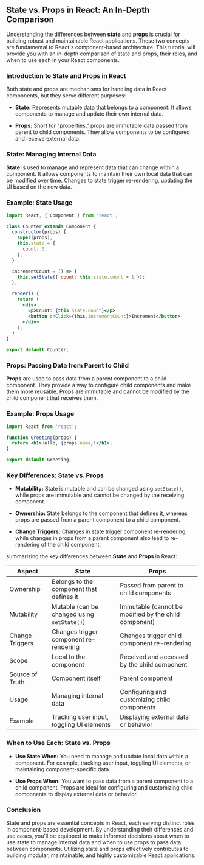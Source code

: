 ## State vs. Props in React: An In-Depth Comparison

Understanding the differences between **state** and **props** is crucial for building robust and maintainable React applications. These two concepts are fundamental to React's component-based architecture. This tutorial will provide you with an in-depth comparison of state and props, their roles, and when to use each in your React components.

### Introduction to State and Props in React

Both state and props are mechanisms for handling data in React components, but they serve different purposes:

- **State:** Represents mutable data that belongs to a component. It allows components to manage and update their own internal data.

- **Props:** Short for "properties," props are immutable data passed from parent to child components. They allow components to be configured and receive external data.

### State: Managing Internal Data

**State** is used to manage and represent data that can change within a component. It allows components to maintain their own local data that can be modified over time. Changes to state trigger re-rendering, updating the UI based on the new data.

### Example: State Usage

```jsx
import React, { Component } from 'react';

class Counter extends Component {
  constructor(props) {
    super(props);
    this.state = {
      count: 0,
    };
  }

  incrementCount = () => {
    this.setState({ count: this.state.count + 1 });
  };

  render() {
    return (
      <div>
        <p>Count: {this.state.count}</p>
        <button onClick={this.incrementCount}>Increment</button>
      </div>
    );
  }
}

export default Counter;
```

### Props: Passing Data from Parent to Child

**Props** are used to pass data from a parent component to a child component. They provide a way to configure child components and make them more reusable. Props are immutable and cannot be modified by the child component that receives them.

### Example: Props Usage

```jsx
import React from 'react';

function Greeting(props) {
  return <h1>Hello, {props.name}!</h1>;
}

export default Greeting;
```

### Key Differences: State vs. Props

- **Mutability:** State is mutable and can be changed using `setState()`, while props are immutable and cannot be changed by the receiving component.

- **Ownership:** State belongs to the component that defines it, whereas props are passed from a parent component to a child component.

- **Change Triggers:** Changes in state trigger component re-rendering, while changes in props from a parent component also lead to re-rendering of the child component.

summarizing the key differences between **State** and **Props** in React:

| Aspect           | State                                     | Props                                       |
|------------------|-------------------------------------------|---------------------------------------------|
| Ownership        | Belongs to the component that defines it  | Passed from parent to child components     |
| Mutability       | Mutable (can be changed using `setState()`) | Immutable (cannot be modified by the child component) |
| Change Triggers  | Changes trigger component re-rendering    | Changes trigger child component re-rendering |
| Scope            | Local to the component                    | Received and accessed by the child component |
| Source of Truth  | Component itself                          | Parent component                           |
| Usage            | Managing internal data                    | Configuring and customizing child components |
| Example          | Tracking user input, toggling UI elements | Displaying external data or behavior        |


### When to Use Each: State vs. Props

- **Use State When:** You need to manage and update local data within a component. For example, tracking user input, toggling UI elements, or maintaining component-specific data.

- **Use Props When:** You want to pass data from a parent component to a child component. Props are ideal for configuring and customizing child components to display external data or behavior.

### Conclusion

State and props are essential concepts in React, each serving distinct roles in component-based development. By understanding their differences and use cases, you'll be equipped to make informed decisions about when to use state to manage internal data and when to use props to pass data between components. Utilizing state and props effectively contributes to building modular, maintainable, and highly customizable React applications.